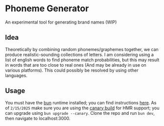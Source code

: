 # Phoneme Generator

An experimental tool for generating brand names (WIP)

## Idea

Theoretically by combining random phonemes/graphemes together, we can produce realistic-sounding collections of letters. I am considering using a list of english words to find phoneme match probabilities, but this may result in words that are too close to real ones (And may be already in use on various platforms). This could possibly be resolved by using other languages.

## Usage

You must have the [bun](https://bun.sh/) runtime installed; you can find instructions [here](https://bun.sh/docs/installation). As of `2/15/2025` make sure you are using the [canary build](https://bun.sh/docs/installation#canary-builds) for HMR support; you can upgrade using `bun upgrade --canary`. Clone the repo and run `bun dev`, then navigate to localhost:3000.